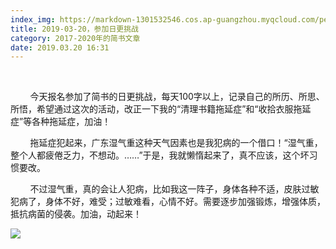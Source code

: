 ```yaml
---
index_img: https://markdown-1301532546.cos.ap-guangzhou.myqcloud.com/peipei_blog/20210921145445.jpeg
title: 2019-03-20，参加日更挑战
category: 2017-2020年的简书文章
date: 2019.03.20 16:31
---
```


       

        今天报名参加了简书的日更挑战，每天100字以上，记录自己的所历、所思、所悟，希望通过这次的活动，改正一下我的“清理书籍拖延症”和“收拾衣服拖延症”等各种拖延症，加油！

        拖延症犯起来，广东湿气重这种天气因素也是我犯病的一个借口！“湿气重，整个人都疲倦乏力，不想动。……”于是，我就懒惰起来了，真不应该，这个坏习惯要改。  

        不过湿气重，真的会让人犯病，比如我这一阵子，身体各种不适，皮肤过敏犯病了，身体不好，难受；过敏难看，心情不好。需要逐步加强锻炼，增强体质，抵抗病菌的侵袭。加油，动起来！

  

![](https://markdown-1301532546.cos.ap-guangzhou.myqcloud.com/peipei_blog/20210921145445.jpeg)  

